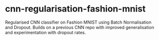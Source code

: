 # cnn-regularisation-fashion-mnist
Regularised CNN classifier on Fashion MNIST using Batch Normalisation and Dropout. Builds on a previous CNN repo with improved generalisation and experimentation with dropout rates.
